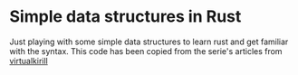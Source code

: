 # Simple data structures in Rust

Just playing with some simple data structures to learn rust and get familiar with the syntax.
This code has been copied from the serie's articles from [virtualkirill](https://dev.to/virtualkirill/series/7662)